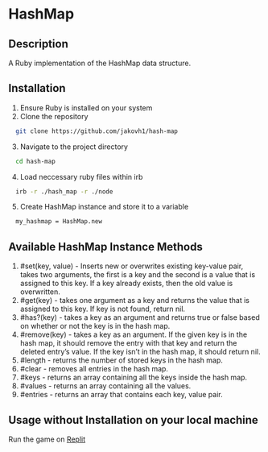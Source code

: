 # HashMap

## Description
A Ruby implementation of the HashMap data structure.

## Installation
1. Ensure Ruby is installed on your system
2. Clone the repository
  ```bash 
    git clone https://github.com/jakovh1/hash-map
  ```
3. Navigate to the project directory 
  ```bash
    cd hash-map
  ```
4. Load neccessary ruby files within irb
  ```bash
    irb -r ./hash_map -r ./node
  ```
5. Create HashMap instance and store it to a variable
  ```bash
    my_hashmap = HashMap.new
  ```
## Available HashMap Instance Methods
  1. #set(key, value) - Inserts new or overwrites existing key-value pair, takes two arguments, the first is a key and the second is a value that is assigned to this key. If a key already exists, then the old value is overwritten.
  2. #get(key) - takes one argument as a key and returns the value that is assigned to this key. If key is not found, return nil.
  3. #has?(key) - takes a key as an argument and returns true or false based on whether or not the key is in the hash map.
  4. #remove(key) - takes a key as an argument. If the given key is in the hash map, it should remove the entry with that key and return the deleted entry’s value. If the key isn’t in the hash map, it should return nil.
  5. #length - returns the number of stored keys in the hash map.
  6. #clear - removes all entries in the hash map.
  7. #keys - returns an array containing all the keys inside the hash map.
  8. #values - returns an array containing all the values.
  9. #entries - returns an array that contains each key, value pair. 

## Usage without Installation on your local machine
Run the game on [Replit](https://replit.com/@1jakov1horvat/hash-map)